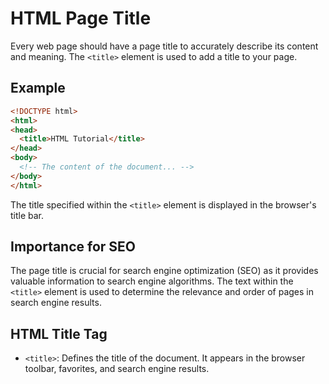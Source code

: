 # HTML Page Title
Every web page should have a page title to accurately describe its content and meaning. The `<title>` element is used to add a title to your page.

## Example

```html
<!DOCTYPE html>
<html>
<head>
  <title>HTML Tutorial</title>
</head>
<body>
  <!-- The content of the document... -->
</body>
</html>
```

The title specified within the `<title>` element is displayed in the browser's title bar.

## Importance for SEO

The page title is crucial for search engine optimization (SEO) as it provides valuable information to search engine algorithms. The text within the `<title>` element is used to determine the relevance and order of pages in search engine results.

## HTML Title Tag

- `<title>`: Defines the title of the document. It appears in the browser toolbar, favorites, and search engine results.

